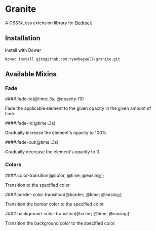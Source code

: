 # Granite

A CSS3/Less extension library for [Bedrock](https://github.com/hzdg/bedrock)

## Installation

Install with Bower

    bower install git@github.com:ryanbagwell/granite.git

## Available Mixins

### Fade

####.fade-to(@time:.3s, @opacity:70)

Fade the applicable element to the given opacity in the given amount of time.

####.fade-in(@time:.3s)

Gradually increase the element's opacity to 100%.

####.fade-out(@time:.3s)

Gradually decrease the element's opacity to 0.

### Colors

####.color-transition(@color, @time; @easing;);

Transition to the specified color

####.border-color-transition(@border; @time; @easing;)

Transition the border color to the specified color.

####.background-color-transition(@color; @time; @easing;)

Transition the background color to the specified color.






